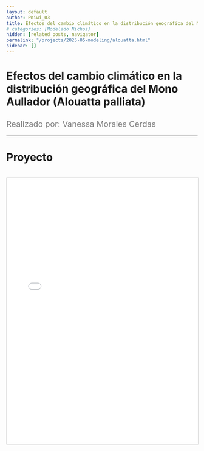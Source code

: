 ```yaml
---
layout: default
author: PKiwi_03
title: Efectos del cambio climático en la distribución geográfica del Mono Aullador (Alouatta palliata)
# categories: [Modelado Nichos]
hidden: [related_posts, navigator]
permalink: "/projects/2025-05-modeling/alouatta.html"
sidebar: []
---
```


# Efectos del cambio climático en la distribución geográfica del Mono Aullador (Alouatta palliata)

<h2 style="color: gray; font-weight: normal;">
Realizado por: Vanessa Morales Cerdas
</h2>

---

# Proyecto
<br>

<iframe 
    src="/assets/pdf/2024-10-r/2025-06-modeling/vanessa_morales.pdf" 
    width="100%" 
    height="700" 
    style="border: 1px solid #ccc;"
></iframe>